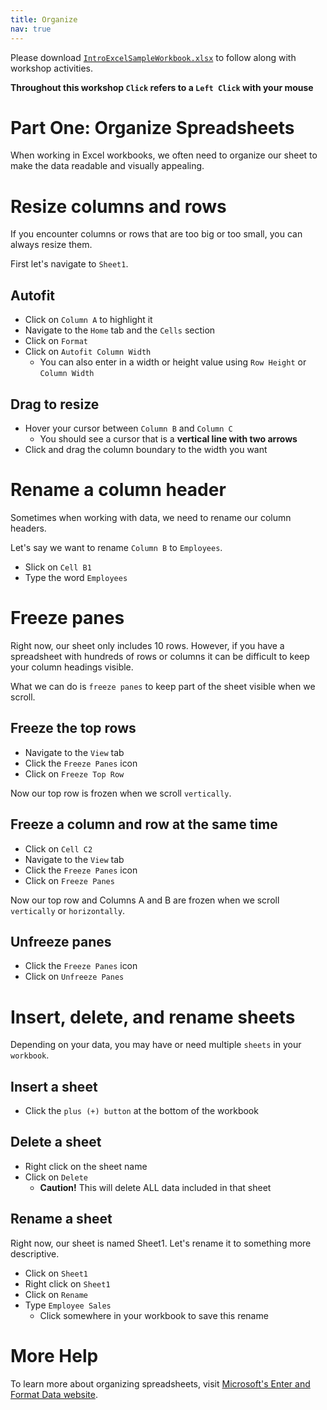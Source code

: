 ```yaml
---
title: Organize
nav: true
---
```

Please download <a href="images/IntroExcelSampleWorkbook.xlsx" target="_blank">`IntroExcelSampleWorkbook.xlsx`</a> to follow along with workshop activities.

**Throughout this workshop `Click` refers to a `Left Click` with your mouse**

# Part One: Organize Spreadsheets

When working in Excel workbooks, we often need to organize our sheet to make the data readable and visually appealing.

# Resize columns and rows
If you encounter columns or rows that are too big or too small, you can always resize them.

First let's navigate to `Sheet1`.

## Autofit
* Click on `Column A` to highlight it
* Navigate to the `Home` tab and the `Cells` section
* Click on `Format`
* Click on `Autofit Column Width`
  * You can also enter in a width or height value using `Row Height` or `Column Width`

## Drag to resize
* Hover your cursor between `Column B` and `Column C`
  * You should see a cursor that is a **vertical line with two arrows**
* Click and drag the column boundary to the width you want

# Rename a column header
Sometimes when working with data, we need to rename our column headers.

Let's say we want to rename `Column B` to `Employees`.
* Slick on `Cell B1`  
* Type the word `Employees`

# Freeze panes
Right now, our sheet only includes 10 rows. However, if you have a spreadsheet with hundreds of rows or columns it can be difficult to keep your column headings visible.

What we can do is `freeze panes` to keep part of the sheet visible when we scroll.

## Freeze the top rows
* Navigate to the `View` tab
* Click the `Freeze Panes` icon
* Click on `Freeze Top Row`

Now our top row is frozen when we scroll `vertically`.

## Freeze a column and row at the same time
* Click on `Cell C2`
* Navigate to the `View` tab
* Click the `Freeze Panes` icon
* Click on `Freeze Panes`

Now our top row and Columns A and B are frozen when we scroll `vertically` or `horizontally`.

## Unfreeze panes
* Click the `Freeze Panes` icon
* Click on `Unfreeze Panes`

# Insert, delete, and rename sheets
Depending on your data, you may have or need multiple `sheets` in your `workbook`.

## Insert a sheet
 * Click the `plus (+) button` at the bottom of the workbook
 
## Delete a sheet
* Right click on the sheet name
* Click on `Delete`
  * **Caution!** This will delete ALL data included in that sheet

## Rename a sheet
Right now, our sheet is named Sheet1. Let's rename it to something more descriptive.
* Click on `Sheet1`
* Right click on `Sheet1`
* Click on `Rename`
* Type `Employee Sales`
  * Click somewhere in your workbook to save this rename

# More Help

To learn more about organizing spreadsheets, visit <a href="https://support.office.com/en-us/article/enter-and-format-data-fef13169-0a84-4b92-a5ab-d856b0d7c1f7?ui=en-US&rs=en-US&ad=US#ID0EAABAAA=Layout" target="_blank">Microsoft's Enter and Format Data website</a>.